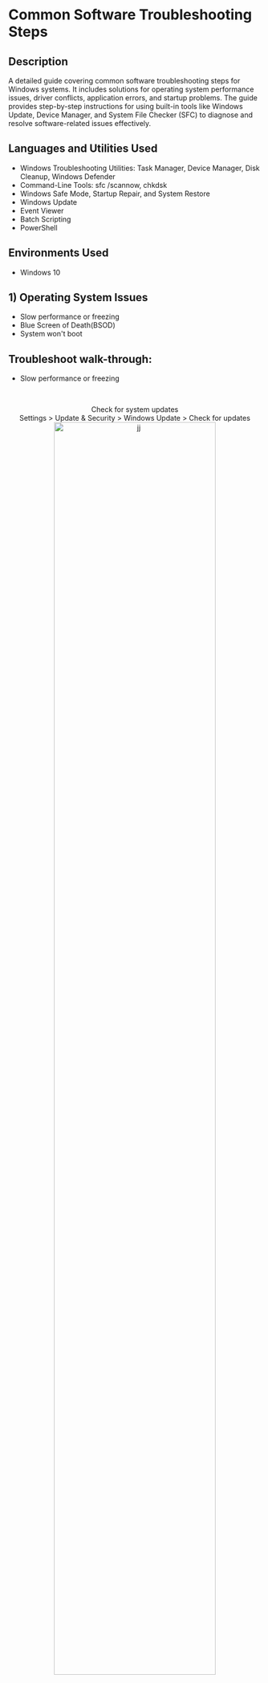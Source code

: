<h1>Common Software Troubleshooting Steps </h1>

<h2>Description</h2>
A detailed guide covering common software troubleshooting steps for Windows systems. It includes solutions for operating system performance issues, driver conflicts, application errors, and startup problems. The guide provides step-by-step instructions for using built-in tools like Windows Update, Device Manager, and System File Checker (SFC) to diagnose and resolve software-related issues effectively.
<h2>Languages and Utilities Used</h2>

- Windows Troubleshooting Utilities: Task Manager, Device Manager, Disk Cleanup, Windows Defender
- Command-Line Tools: sfc /scannow, chkdsk
- Windows Safe Mode, Startup Repair, and System Restore
- Windows Update
- Event Viewer
- Batch Scripting
- PowerShell

<h2>Environments Used </h2>

- Windows 10

<h2>1) Operating System Issues</h2>

- Slow performance or freezing
- Blue Screen of Death(BSOD)
- System won't boot
  
<h2>Troubleshoot walk-through:</h2>

- Slow performance or freezing
<br/>

<p align="center"> 
  Check for system updates <br/>
  Settings > Update & Security > Windows Update > Check for updates

<img src="https://i.imgur.com/hjrDDXI.png" height="80%" width="80%" alt="jj"/>
<br/>
<br/>
<p align="center"> 
  Run Disk Cleanup <br/>
  Open Disk Cleanup > Select Files to Delete > Clean Up System Files (Optional) > OK > Delete Files
<img src="https://i.imgur.com/xBz55BQ.png" height="80%" width="80%" alt="jj"/>
<br/>
<br/>  
<p align="center"> 
  End Unnecessary Tasks in Task Manager <br/>
  Open Task Manager > Process Tab > End High-Usage Tasks (Carefully) or Unused tasks
<img src="https://i.imgur.com/afAr2aa.png" height="80%" width="80%" alt="jj"/>
<br/>
<br/>
<p align="center"> 
  Scan for Malware with Windows Defender or Antivirus Software<br/>
  Open Windows Security > Virus & Threat Protection > Scan Options > Run a Quick or Full Scan
<img src="https://i.imgur.com/wspD6tk.png" height="80%" width="80%" alt="jj"/>
<br/>
<br/>
  
- Blue Screen of Death(BSOD) 

<p align="center"> 
  Note the error code <br/>
  (Do online research to find out more about it)

<img src="https://i.imgur.com/Z9uApf2.png" height="80%" width="80%" alt="BSOD"/>
<br/>
<p align="center"> 
  Enter Advanced Startup: Do Startup Repair First <br/>
  Shit+Restart > Troubleshoot > Advanced Options > Startup Repair 

<img src="https://i.imgur.com/pbimleT.png" height="80%" width="80%" alt="jj"/>
<br/>
<p align="center"> 
  Use Command Prompt <br/>
  Troubleshoot > Advanced Options > Command Prompt
 <br align="center">

 <br/>
 
  <img src="https://i.imgur.com/hmpBzV7.png" height="60%" width="80%" alt="jj"/>
  
<br/>
</p>
<p align="center"> 
  Execute Commands in CMD <br/>
Close The Prompt After You Done > Then Continue
 <br align="center">

 <br/>
 
  <img src="https://i.imgur.com/0Zvage4.jpeg" height="60%" width="80%" alt="jj"/>
  <img src="https://i.imgur.com/IfwG5Df.jpeg" height="60%" width="80%" alt="jj"/>
  <img src="https://i.imgur.com/U3r0Y09.jpeg" height="60%" width="80%" alt="jj"/>
  
  
  
<br/>
<br/>
<h2>2) Driver Issues</h2>

- Audio not working
- Device not recognized

  
</p>
<!--
 ```diff
- text in red
+ text in green
! text in orange
# text in gray
@@ text in purple (and bold)@@
```
--!>
